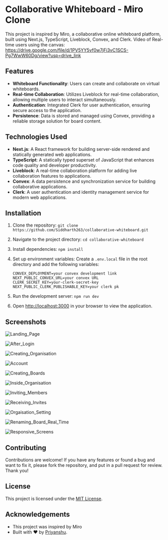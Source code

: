 # Collaborative Whiteboard - Miro Clone

This project is inspired by Miro, a collaborative online whiteboard platform, built using Next.js, TypeScript, Liveblock, Convex, and Clerk.
Video of Real-time users using the canvas: https://drive.google.com/file/d/1PV5YY5vf0w7jFi3vC1SCS-Pg7WwW60Dg/view?usp=drive_link

## Features

- **Whiteboard Functionality**: Users can create and collaborate on virtual whiteboards.
- **Real-time Collaboration**: Utilizes Liveblock for real-time collaboration, allowing multiple users to interact simultaneously.
- **Authentication**: Integrated Clerk for user authentication, ensuring secure access to the application.
- **Persistence**: Data is stored and managed using Convex, providing a reliable storage solution for board content.

## Technologies Used

- **Next.js**: A React framework for building server-side rendered and statically generated web applications.
- **TypeScript**: A statically typed superset of JavaScript that enhances code quality and developer productivity.
- **Liveblock**: A real-time collaboration platform for adding live collaboration features to applications.
- **Convex**: A data persistence and synchronization service for building collaborative applications.
- **Clerk**: A user authentication and identity management service for modern web applications.

## Installation

1. Clone the repository: `git clone https://github.com/Siddharth263/collaborative-whiteboard.git`
2. Navigate to the project directory: `cd collaborative-whiteboard`
3. Install dependencies: `npm install`
4. Set up environment variables:
   Create a `.env.local` file in the root directory and add the following variables:
   ```
   CONVEX_DEPLOYMENT=your convex development link
   NEXT_PUBLIC_CONVEX_URL=your convex URL
   CLERK_SECRET_KEY=your-clerk-secret-key
   NEXT_PUBLIC_CLERK_PUBLISHABLE_KEY=your clerk pk
   ```
6. Run the development server: `npm run dev`

7. Open [http://localhost:3000](http://localhost:3000) in your browser to view the application.

## Screenshots

![Landing_Page](/screenshots/landing-page.png)

![After_Login](/screenshots/after-login.png)

![Creating_Organisation](/screenshots/creating-organisation.png)

![Account](/screenshots/account.png)

![Creating_Boards](/screenshots/creating-boards.png)

![Inside_Organisation](/screenshots/inside-org.png)

![Inviting_Members](/screenshots/inviting-member-with-roles.png)

![Receiving_Invites](/screenshots/receiving-invites-and-accepting.png)

![Orgaisation_Setting](/screenshots/org-setting.png)

![Renaming_Board_Real_Time](/screenshots/renaming-board-realtim.png)

![Responsive_Screens](/screenshots/responsive-screens.png)

## Contributing

Contributions are welcome! If you have any features or found a bug and want to fix it, please fork the repository, and put in a pull request for review. Thank you!

## License

This project is licensed under the [MIT License](LICENSE).

## Acknowledgements

- This project was inspired by Miro
- Built with ❤️ by [Priyanshu](https://github.com/Siddharth263).

